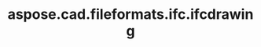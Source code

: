 ﻿---
title: aspose.cad.fileformats.ifc.ifcdrawing
second_title: Aspose.CAD for Python via .NET API References
description: 
type: docs
weight: 10
url: /python-net/aspose.cad.fileformats.ifc.ifcdrawing/
is_root: false
---



